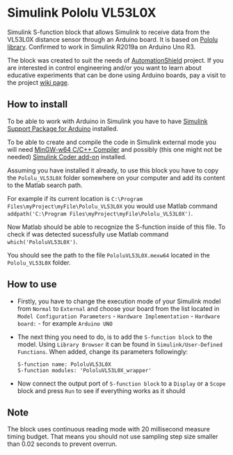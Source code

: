 # Simulink Pololu VL53L0X

Simulink S-function block that allows Simulink to receive data from the VL53L0X distance sensor through an Arduino board. It is based on [Pololu library](https://github.com/pololu/vl53l0x-arduino). Confirmed to work in Simulink R2019a on Arduino Uno R3.

The block was created to suit the needs of [AutomationShield](https://github.com/gergelytakacs/AutomationShield) project. If you are interested in control engineering and/or you want to learn about educative experiments that can be done using Arduino boards, pay a visit to the project [wiki page](https://github.com/gergelytakacs/AutomationShield/wiki).


## How to install

To be able to work with Arduino in Simulink you have to have [Simulink Support Package for Arduino](https://www.mathworks.com/hardware-support/arduino-simulink.html) installed.

To be able to create and compile the code in Simulink external mode you will need [MinGW-w64 C/C++ Compiler](https://www.mathworks.com/matlabcentral/fileexchange/52848-matlab-support-for-mingw-w64-c-c-compiler) and possibly (this one might not be needed) [Simulink Coder add-on](https://www.mathworks.com/products/simulink-coder.html) installed.

Assuming you have installed it already, to use this block you have to copy the `Pololu_VL53L0X` folder somewhere on your computer and 
add its content to the Matlab search path.

For example if its current location is `C:\Program Files\myProject\myFile\Pololu_VL53L0X` you would use Matlab command `addpath('C:\Program Files\myProject\myFile\Pololu_VL53L0X')`.

Now Matlab should be able to recognize the S-function inside of this file. To check if was detected sucessfully use Matlab command
`which('PololuVL53L0X')`.

You should see the path to the file `PololuVL53L0X.mexw64` located in the `Pololu_VL53L0X` folder.


## How to use

* Firstly, you have to change the execution mode of your Simulink model from `Normal` to `External` and choose your board from the list located in `Model Configuration Parameters` - `Hardware Implementation` - `Hardware board:` - for example `Arduino UNO`
 
* The next thing you need to do, is to add the `S-function block` to the model. Using `Library Browser` it can be found in `Simulink/User-Defined Functions`. When added, change its parameters followingly: 
  ```
  S-function name: PololuVL53L0X
  S-function modules: 'PololuVL53L0X_wrapper'
  ```  
  
* Now connect the output port of `S-function block` to a `Display` or a `Scope` block and press `Run` to see if everything works as it should
    
    
## Note

The block uses continuous reading mode with 20 millisecond measure timing budget. That means you should not use sampling step size smaller than 0.02 seconds to prevent overrun.
